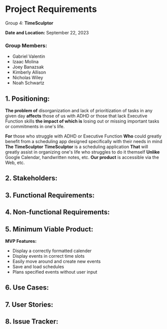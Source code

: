 # Project Requirements

Group 4: **TimeSculptor**

**Date and Location:** September 22, 2023

### Group Members: 
- Gabriel Valentin 
- Izaac Molina 
- Joey Banazsak 
- Kimberly Allison
- Nicholas Wiley
- Noah Schwartz  

## 1. Positioning:
**The problem of**
disorganization and lack of prioritization of tasks in any given day 
**affects** 
those of us with ADHD or those that lack Executive Function skills
**the impact of which is**
losing out or missing important tasks or commitments in one's life.

**For**
those who struggle with ADHD or Executive Function
**Who**
could greatly benefit from a scheduling app designed specifically with their needs in mind
**The TimeSculptor**
**TimeSculptor** is a scheduling application
**That**
will greatly assist in organizing one's life who struggles to do it themself
**Unlike**
Google Calendar, handwritten notes, etc.
**Our product**
is accessible via the Web, etc.


## 2. Stakeholders:

## 3. Functional Requirements:

## 4. Non-functional Requirements:

## 5. Minimum Viable Product:

**MVP Features:**

- Display a correctly formatted calender
- Display events in correct time slots
- Easily move around and create new events
- Save and load schedules
- Plans specified events without user input

## 6. Use Cases:

## 7. User Stories:

## 8. Issue Tracker:

